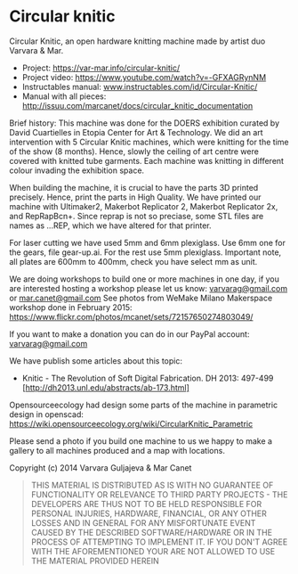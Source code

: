 Circular knitic
===============

Circular Knitic, an open hardware knitting machine made by artist duo Varvara & Mar.  
* Project: https://var-mar.info/circular-knitic/ 
* Project video: https://www.youtube.com/watch?v=-GFXAGRynNM
* Instructables manual: www.instructables.com/id/Circular-Knitic/
* Manual with all pieces: http://issuu.com/marcanet/docs/circular_knitic_documentation

Brief history: This machine was done for the DOERS exhibition curated by David Cuartielles in Etopia Center for Art & Technology. We did an art intervention with 5 Circular Knitic machines, which were knitting for the time of the show (8 months). Hence, slowly the ceiling of art centre were covered with knitted tube garments. Each machine was knitting in different colour invading the exhibition space.

When building the machine, it is crucial to have the parts 3D printed precisely. Hence, print the parts in High Quality.
We have printed our machine with Ultimaker2, Makerbot Replicator 2, Makerbot Replicator 2x, and RepRapBcn+. Since reprap is not so preciase, some STL files are names as ...REP, which we have altered for that printer.

For laser cutting we have used 5mm and 6mm plexiglass. Use 6mm one for the gears, file gear-up.ai. For the rest use 5mm plexiglass. Important note, all plates are 600mm to 400mm, check you have select mm as unit. 

We are doing workshops to build one or more machines in one day, if you are interested hosting a workshop please let us know:
varvarag@gmail.com  or mar.canet@gmail.com See photos from WeMake Milano Makerspace workshop done in February 2015: https://www.flickr.com/photos/mcanet/sets/72157650274803049/

If you want to make a donation you can do in our PayPal account: varvarag@gmail.com 

We have publish some articles about this topic:
- Knitic - The Revolution of Soft Digital Fabrication. DH 2013: 497-499 [http://dh2013.unl.edu/abstracts/ab-173.html]

Opensourceecology had design some parts of the machine in parametric design in openscad:
https://wiki.opensourceecology.org/wiki/CircularKnitic_Parametric

Please send a photo if you build one machine to us we happy to make a gallery to all machines produced and a map with locations.

Copyright (c) 2014 Varvara Guljajeva & Mar Canet 



> THIS MATERIAL IS DISTRIBUTED AS IS WITH NO GUARANTEE OF FUNCTIONALITY OR RELEVANCE TO THIRD PARTY PROJECTS - THE DEVELOPERS ARE THUS NOT TO BE HELD RESPONSIBLE FOR PERSONAL INJURIES, HARDWARE, FINANCIAL, OR ANY OTHER LOSSES AND IN GENERAL FOR ANY MISFORTUNATE EVENT CAUSED BY THE DESCRIBED SOFTWARE/HARDWARE OR IN THE PROCESS OF ATTEMPTING TO IMPLEMENT IT. IF YOU DON'T AGREE WITH THE AFOREMENTIONED YOUR ARE NOT ALLOWED TO USE THE MATERIAL PROVIDED HEREIN
